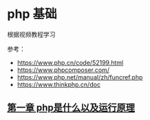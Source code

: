 # php 基础


根据视频教程学习

参考：
- https://www.php.cn/code/52199.html
- https://www.phpcomposer.com/
- https://www.php.net/manual/zh/funcref.php
- https://www.thinkphp.cn/doc

## [第一章 php是什么以及运行原理](Chapter1/readme.md)